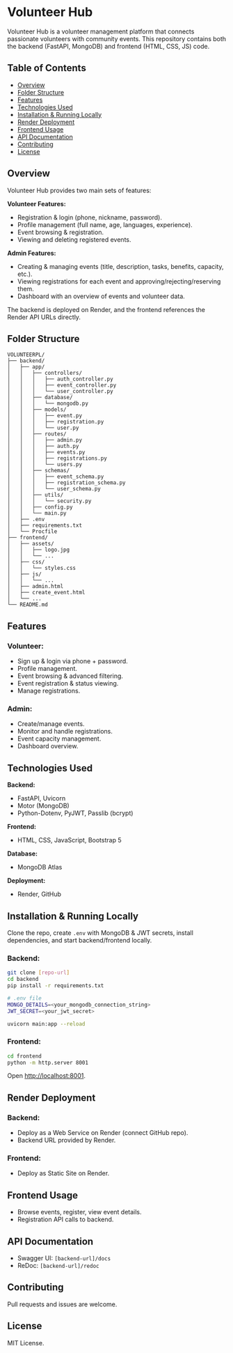 
# Volunteer Hub

Volunteer Hub is a volunteer management platform that connects passionate volunteers with community events. This repository contains both the backend (FastAPI, MongoDB) and frontend (HTML, CSS, JS) code.

## Table of Contents
- [Overview](#overview)
- [Folder Structure](#folder-structure)
- [Features](#features)
- [Technologies Used](#technologies-used)
- [Installation & Running Locally](#installation--running-locally)
- [Render Deployment](#render-deployment)
- [Frontend Usage](#frontend-usage)
- [API Documentation](#api-documentation)
- [Contributing](#contributing)
- [License](#license)

## Overview

Volunteer Hub provides two main sets of features:

**Volunteer Features:**
- Registration & login (phone, nickname, password).
- Profile management (full name, age, languages, experience).
- Event browsing & registration.
- Viewing and deleting registered events.

**Admin Features:**
- Creating & managing events (title, description, tasks, benefits, capacity, etc.).
- Viewing registrations for each event and approving/rejecting/reserving them.
- Dashboard with an overview of events and volunteer data.

The backend is deployed on Render, and the frontend references the Render API URLs directly.

## Folder Structure

```
VOLUNTEERPL/
├── backend/
│   ├── app/
│   │   ├── controllers/
│   │   │   ├── auth_controller.py
│   │   │   ├── event_controller.py
│   │   │   └── user_controller.py
│   │   ├── database/
│   │   │   └── mongodb.py
│   │   ├── models/
│   │   │   ├── event.py
│   │   │   ├── registration.py
│   │   │   └── user.py
│   │   ├── routes/
│   │   │   ├── admin.py
│   │   │   ├── auth.py
│   │   │   ├── events.py
│   │   │   ├── registrations.py
│   │   │   └── users.py
│   │   ├── schemas/
│   │   │   ├── event_schema.py
│   │   │   ├── registration_schema.py
│   │   │   └── user_schema.py
│   │   ├── utils/
│   │   │   └── security.py
│   │   ├── config.py
│   │   └── main.py
│   ├── .env
│   ├── requirements.txt
│   └── Procfile
├── frontend/
│   ├── assets/
│   │   ├── logo.jpg
│   │   └── ...
│   ├── css/
│   │   └── styles.css
│   ├── js/
│   │   └── ...
│   ├── admin.html
│   ├── create_event.html
│   └── ...
└── README.md
```

## Features

### Volunteer:
- Sign up & login via phone + password.
- Profile management.
- Event browsing & advanced filtering.
- Event registration & status viewing.
- Manage registrations.

### Admin:
- Create/manage events.
- Monitor and handle registrations.
- Event capacity management.
- Dashboard overview.

## Technologies Used

**Backend:**
- FastAPI, Uvicorn
- Motor (MongoDB)
- Python-Dotenv, PyJWT, Passlib (bcrypt)

**Frontend:**
- HTML, CSS, JavaScript, Bootstrap 5

**Database:**
- MongoDB Atlas

**Deployment:**
- Render, GitHub

## Installation & Running Locally

Clone the repo, create `.env` with MongoDB & JWT secrets, install dependencies, and start backend/frontend locally.

### Backend:

```bash
git clone [repo-url]
cd backend
pip install -r requirements.txt

# .env file
MONGO_DETAILS=<your_mongodb_connection_string>
JWT_SECRET=<your_jwt_secret>
```

```bash
uvicorn main:app --reload
```

### Frontend:

```bash
cd frontend
python -m http.server 8001
```

Open [http://localhost:8001](http://localhost:8001).

## Render Deployment

### Backend:
- Deploy as a Web Service on Render (connect GitHub repo).
- Backend URL provided by Render.

### Frontend:
- Deploy as Static Site on Render.

## Frontend Usage

- Browse events, register, view event details.
- Registration API calls to backend.

## API Documentation

- Swagger UI: `[backend-url]/docs`
- ReDoc: `[backend-url]/redoc`

## Contributing
Pull requests and issues are welcome.

## License
MIT License.
